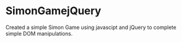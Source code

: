# SimonGamejQuery
Created a simple Simon Game using javascipt and jQuery to complete simple DOM manipulations. 

